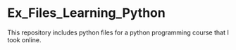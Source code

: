# Ex_Files_Learning_Python

This repository includes python files for a python programming course that I took online.
